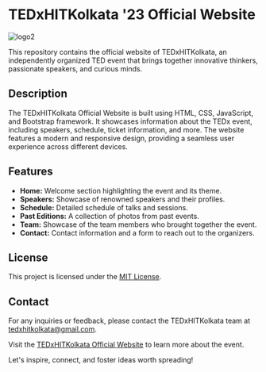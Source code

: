 # TEDxHITKolkata '23 Official Website

![logo2](https://github.com/proteendas/TEDxHITK23/assets/83655913/f6dd5c56-f51a-4c36-80bd-366a98570edc)

This repository contains the official website of TEDxHITKolkata, an independently organized TED event that brings together innovative thinkers, passionate speakers, and curious minds.

## Description

The TEDxHITKolkata Official Website is built using HTML, CSS, JavaScript, and Bootstrap framework. It showcases information about the TEDx event, including speakers, schedule, ticket information, and more. The website features a modern and responsive design, providing a seamless user experience across different devices.

## Features

- **Home:** Welcome section highlighting the event and its theme.
- **Speakers:** Showcase of renowned speakers and their profiles.
- **Schedule:** Detailed schedule of talks and sessions.
- **Past Editions:** A collection of photos from past events.
- **Team:** Showcase of the team members who brought together the event.
- **Contact:** Contact information and a form to reach out to the organizers.

## License

This project is licensed under the [MIT License](https://opensource.org/licenses/MIT).

## Contact

For any inquiries or feedback, please contact the TEDxHITKolkata team at [tedxhitkolkata@gmail.com](mailto:tedxhitkolkata@gmail.com).

Visit the [TEDxHITKolkata Official Website](https://www.tedxhitkolkata.in) to learn more about the event.

Let's inspire, connect, and foster ideas worth spreading!
